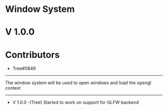 

# Window System

# V 1.0.0

# Contributors
- Tree#0849

---

The window system will be used to open windows and load the opengl context

---

* V 1.0.0 -(Tree) Started to work on support for GLFW backend
